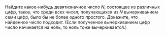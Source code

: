 Найдите какое-нибудь девятизначное число $N$, состоящее из различных 
цифр, такое, что среди всех чисел, получающихся из $N$ вычеркиванием 
семи цифр, было бы не более одного простого. Докажите, что
найденное число подходит. (Если полученное вычеркиванием цифр число
начинается на ноль, то ноль тоже вычеркивается.)